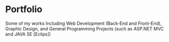 # Portfolio
Some of my works
Including Web Development (Back-End and Front-End), Graphic Design, and General Programming Projects (such as ASP.NET MVC and JAVA SE [Eclips])
